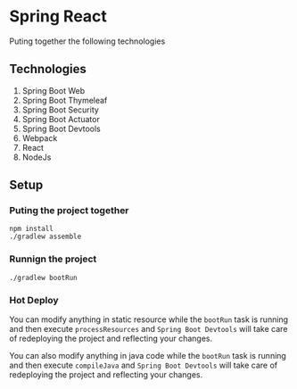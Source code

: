 # Spring React

Puting together the following technologies

## Technologies

1. Spring Boot Web
2. Spring Boot Thymeleaf
3. Spring Boot Security
4. Spring Boot Actuator
5. Spring Boot Devtools
6. Webpack
7. React
8. NodeJs


## Setup

### Puting the project together

```
npm install
./gradlew assemble
```


### Runnign the project

```
./gradlew bootRun
```

### Hot Deploy

You can modify anything in static resource while the `bootRun` task is running and then execute `processResources` and `Spring Boot Devtools` will take care of redeploying the project and reflecting your changes.

You can also modify anything in java code while  the `bootRun` task is running and then execute `compileJava` and `Spring Boot Devtools` will take care of redeploying the project and reflecting your changes.
